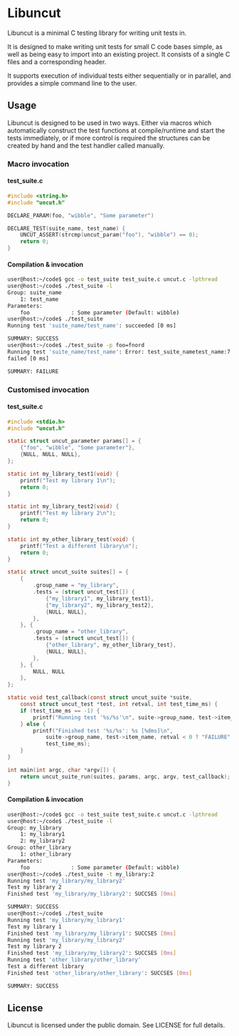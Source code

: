 # Libuncut

Libuncut is a minimal C testing library for writing unit tests in.

It is designed to make writing unit tests for small C code bases simple, as well as being easy to import into an existing project. It consists of a single C files and a corresponding header.

It supports execution of individual tests either sequentially or in parallel, and provides a simple command line to the user.

## Usage
Libuncut is designed to be used in two ways. Either via macros which automatically construct the test functions at compile/runtime and start the tests immediately, or if more control is required the structures can be created by hand and the test handler called manually.

### Macro invocation
#### test_suite.c
```c
#include <string.h>
#include "uncut.h"

DECLARE_PARAM(foo, "wibble", "Some parameter")

DECLARE_TEST(suite_name, test_name) {
	UNCUT_ASSERT(strcmp(uncut_param("foo"), "wibble") == 0);
	return 0;
}

```

#### Compilation & invocation
```bash
user@host:~/code$ gcc -o test_suite test_suite.c uncut.c -lpthread
user@host:~/code$ ./test_suite -l
Group: suite_name
	1: test_name
Parameters:
	foo             : Some parameter (Default: wibble)
user@host:~/code$ ./test_suite
Running test 'suite_name/test_name': succeeded [0 ms]

SUMMARY: SUCCESS
user@host:~/code$ ./test_suite -p foo=fnord
Running test 'suite_name/test_name': Error: test_suite_nametest_name:7: !strcmp(uncut_param("foo"), "wibble") == 0
failed [0 ms]

SUMMARY: FAILURE
```

### Customised invocation

#### test_suite.c
```c
#include <stdio.h>
#include "uncut.h"

static struct uncut_parameter params[] = {
	{"foo", "wibble", "Some parameter"},
	{NULL, NULL, NULL},
};

static int my_library_test1(void) {
	printf("Test my library 1\n");
	return 0;
}

static int my_library_test2(void) {
	printf("Test my library 2\n");
	return 0;
}

static int my_other_library_test(void) {
	printf("Test a different library\n");
	return 0;
}

static struct uncut_suite suites[] = {
	{
		.group_name = "my_library",
		.tests = (struct uncut_test[]) {
			{"my_library1", my_library_test1},
			{"my_library2", my_library_test2},
			{NULL, NULL},
		},
	}, {
		.group_name = "other_library",
		.tests = (struct uncut_test[]) {
			{"other_library", my_other_library_test},
			{NULL, NULL},
		},
	}, {
		NULL, NULL
	},
};

static void test_callback(const struct uncut_suite *suite,
	const struct uncut_test *test, int retval, int test_time_ms) {
	if (test_time_ms == -1) {
		printf("Running test '%s/%s'\n", suite->group_name, test->item_name);
	} else {
		printf("Finished test '%s/%s': %s [%dms]\n",
			suite->group_name, test->item_name, retval < 0 ? "FAILURE" : "SUCCSES",
			test_time_ms);
	}
}

int main(int argc, char *argv[]) {
	return uncut_suite_run(suites, params, argc, argv, test_callback);
}
```

#### Compilation & invocation
```bash
user@host:~/code$ gcc -o test_suite test_suite.c uncut.c -lpthread
user@host:~/code$ ./test_suite -l
Group: my_library
	1: my_library1
	2: my_library2
Group: other_library
	1: other_library
Parameters:
	foo             : Some parameter (Default: wibble)
user@host:~/code$ ./test_suite -t my_library:2
Running test 'my_library/my_library2'
Test my library 2
Finished test 'my_library/my_library2': SUCCSES [0ms]

SUMMARY: SUCCESS
user@host:~/code$ ./test_suite
Running test 'my_library/my_library1'
Test my library 1
Finished test 'my_library/my_library1': SUCCSES [0ms]
Running test 'my_library/my_library2'
Test my library 2
Finished test 'my_library/my_library2': SUCCSES [0ms]
Running test 'other_library/other_library'
Test a different library
Finished test 'other_library/other_library': SUCCSES [0ms]

SUMMARY: SUCCESS
```

## License

Libuncut is licensed under the public domain. See LICENSE for full details.
